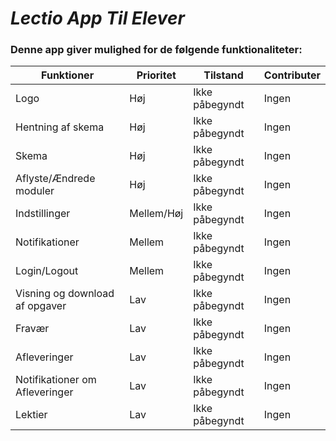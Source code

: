 # *Lectio App Til Elever*

### Denne app giver mulighed for de følgende funktionaliteter:
|Funktioner                           |Prioritet      |Tilstand               |Contributer           |
|-------------------------------------|---------------|-----------------------|----------------------|
|Logo                                 |Høj            |Ikke påbegyndt         |Ingen                 |
|Hentning af skema                    |Høj            |Ikke påbegyndt         |Ingen                 |
|Skema                                |Høj            |Ikke påbegyndt         |Ingen                 |
|Aflyste/Ændrede moduler              |Høj            |Ikke påbegyndt         |Ingen                 |
|Indstillinger                        |Mellem/Høj     |Ikke påbegyndt         |Ingen                 |
|Notifikationer                       |Mellem         |Ikke påbegyndt         |Ingen                 |
|Login/Logout                         |Mellem         |Ikke påbegyndt         |Ingen                 |
|Visning og download af opgaver       |Lav            |Ikke påbegyndt         |Ingen                 |
|Fravær                               |Lav            |Ikke påbegyndt         |Ingen                 |
|Afleveringer                         |Lav            |Ikke påbegyndt         |Ingen                 |
|Notifikationer om Afleveringer       |Lav            |Ikke påbegyndt         |Ingen                 |
|Lektier                              |Lav            |Ikke påbegyndt         |Ingen                 |
